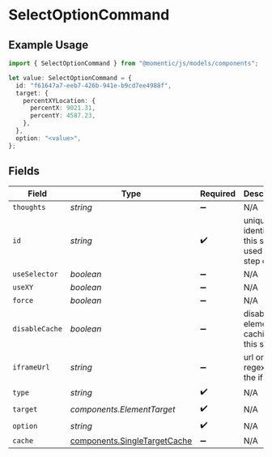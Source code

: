 # SelectOptionCommand

## Example Usage

```typescript
import { SelectOptionCommand } from "@momentic/js/models/components";

let value: SelectOptionCommand = {
  id: "f61647a7-eeb7-426b-941e-b9cd7ee4988f",
  target: {
    percentXYLocation: {
      percentX: 9021.31,
      percentY: 4587.23,
    },
  },
  option: "<value>",
};
```

## Fields

| Field                                                                        | Type                                                                         | Required                                                                     | Description                                                                  |
| ---------------------------------------------------------------------------- | ---------------------------------------------------------------------------- | ---------------------------------------------------------------------------- | ---------------------------------------------------------------------------- |
| `thoughts`                                                                   | *string*                                                                     | :heavy_minus_sign:                                                           | N/A                                                                          |
| `id`                                                                         | *string*                                                                     | :heavy_check_mark:                                                           | unique identifier to this step, used for step cache                          |
| `useSelector`                                                                | *boolean*                                                                    | :heavy_minus_sign:                                                           | N/A                                                                          |
| `useXY`                                                                      | *boolean*                                                                    | :heavy_minus_sign:                                                           | N/A                                                                          |
| `force`                                                                      | *boolean*                                                                    | :heavy_minus_sign:                                                           | N/A                                                                          |
| `disableCache`                                                               | *boolean*                                                                    | :heavy_minus_sign:                                                           | disable element caching for this step                                        |
| `iframeUrl`                                                                  | *string*                                                                     | :heavy_minus_sign:                                                           | url or url regex for the iframe                                              |
| `type`                                                                       | *string*                                                                     | :heavy_check_mark:                                                           | N/A                                                                          |
| `target`                                                                     | *components.ElementTarget*                                                   | :heavy_check_mark:                                                           | N/A                                                                          |
| `option`                                                                     | *string*                                                                     | :heavy_check_mark:                                                           | N/A                                                                          |
| `cache`                                                                      | [components.SingleTargetCache](../../models/components/singletargetcache.md) | :heavy_minus_sign:                                                           | N/A                                                                          |
